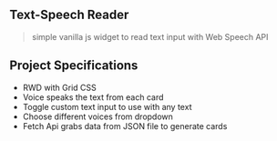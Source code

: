 ## Text-Speech Reader

> simple vanilla js widget to read text input with Web Speech API

## Project Specifications

- RWD with Grid CSS
- Voice speaks the text from each card
- Toggle custom text input to use with any text
- Choose different voices from dropdown
- Fetch Api grabs data from JSON file to generate cards
